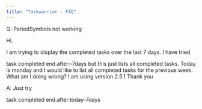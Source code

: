 ```yaml
---
title: "Taskwarrior - FAQ"
---
```


Q: PeriodSymbols not working

Hi.

I am trying to display the completed tasks over the last 7 days. I have tried

task completed end.after:-7days
but this just lists all completed tasks. Today is monday and I would like to list all completed tasks for the previous week. What am I doing wrong? I am using version 2.5.1 Thank you

A: Just try

 

task completed end.after:today-7days

